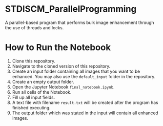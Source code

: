 # STDISCM_ParallelProgramming

A parallel-based program that performs bulk image enhancement through the use of threads and locks.

# How to Run the Notebook
1. Clone this repository.
2. Navigate to the cloned version of this repository.
3. Create an input folder containing all images that you want to be enhanced. You may also use the `default_input` folder in the repository.
4. Create an empty output folder.
5. Open the Jupyter Notebook `final_notebook.ipynb`.
6. Run all cells of the Notebook.
7. Fill up all input fields.
8. A text file with filename `result.txt` will be created after the program has finished executing.
9. The output folder which was stated in the input will contain all enhanced images.
